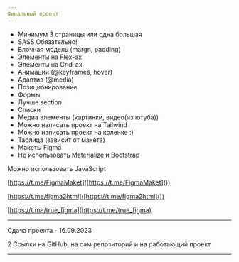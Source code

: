 ```yaml
---
Финальный проект
---
```

* Минимум 3 страницы или одна большая
* SASS Обязательно!
* Блочная модель (margn, padding)
* Элементы на Flex-ах
* Элементы на Grid-ах
* Анимации (@keyframes, hover)
* Адаптив (@media)
* Позиционирование
* Формы
* Лучше section
* Списки
* Медиа элементы (картинки, видео(из ютуба))
* Можно написать проект на Tailwind
* Можно написать проект на коленке :)
* Таблица (зависит от макета)
* Макеты Figma
* Не использовать Materialize и Bootstrap

Можно использовать JavaScript



[https://t.me/FigmaMaket]([https://t.me/FigmaMaket]())

[https://t.me/figma2html]([https://t.me/figma2html]())

[https://t.me/true_figma](https://t.me/true_figma)

---

Сдача проекта - 16.09.2023

2 Ссылки на GitHub, на сам репозиторий и на работающий проект

---
